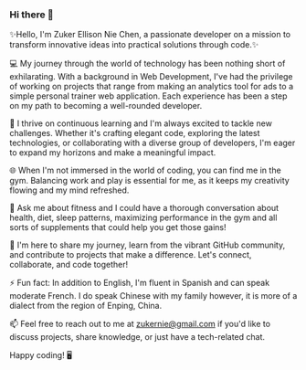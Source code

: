 ### Hi there 👋

 ✨Hello, I'm Zuker Ellison Nie Chen, a passionate developer on a mission to transform innovative ideas into practical solutions through code.✨ 

💻 My journey through the world of technology has been nothing short of exhilarating. With a background in Web Development, I've had the privilege of working on projects that range from making an analytics tool for ads to a simple personal trainer web application. Each experience has been a step on my path to becoming a well-rounded developer.

🚀 I thrive on continuous learning and I'm always excited to tackle new challenges. Whether it's crafting elegant code, exploring the latest technologies, or collaborating with a diverse group of developers, I'm eager to expand my horizons and make a meaningful impact.

🌐 When I'm not immersed in the world of coding, you can find me in the gym. Balancing work and play is essential for me, as it keeps my creativity flowing and my mind refreshed.

💬 Ask me about fitness and I could have a thorough conversation about health, diet, sleep patterns, maximizing performance in the gym and all sorts of supplements that could help you get those gains!

🌟 I'm here to share my journey, learn from the vibrant GitHub community, and contribute to projects that make a difference. Let's connect, collaborate, and code together!

⚡ Fun fact: In addition to English, I'm fluent in Spanish and can speak moderate French. I do speak Chinese with my family however, it is more of a dialect from the region of Enping, China.

📫 Feel free to reach out to me at zukernie@gmail.com if you'd like to discuss projects, share knowledge, or just have a tech-related chat.

Happy coding! 🖥️

<!--
**Zuker-nie/zuker-nie** is a ✨ _special_ ✨ repository because its `README.md` (this file) appears on your GitHub profile.

Here are some ideas to get you started:

- 🔭 I’m currently working on ...
- 🌱 I’m currently learning ...
- 👯 I’m looking to collaborate on ...
- 🤔 I’m looking for help with ...
- 💬 Ask me about ...
- 📫 How to reach me: ...
- 😄 Pronouns: ...
- ⚡ Fun fact: ...

| Frameworks & Tools     |                                                     |
|----------------------|-----------------------------------------------------------|
| React                | ![image](https://github.com/Zuker-nie/zuker-nie/assets/36371577/ae80d748-367e-462e-bab8-7dce45d74377) |
| TypeScript             | ![image](https://github.com/Zuker-nie/zuker-nie/assets/36371577/f23806b7-1713-498a-9e26-7ded5528f872) |
| Node.js              | ![image](https://github.com/Zuker-nie/zuker-nie/assets/36371577/0e942f31-42d3-4879-be35-88a0bedef0a9) |
| Java                 | ![image](https://github.com/Zuker-nie/zuker-nie/assets/36371577/15945721-5e70-4770-9586-ad63a9dbe63f)|
| JavaScript           | ![image](https://github.com/Zuker-nie/zuker-nie/assets/36371577/0e0f5a4a-a7ca-4fd6-a391-1c7868302050) |
| HTML/CSS           | ![image](https://github.com/Zuker-nie/zuker-nie/assets/36371577/b31ed594-f002-4ab8-9b9d-c07d91f92061) / ![image](https://github.com/Zuker-nie/zuker-nie/assets/36371577/7968ca09-7531-4721-a973-2220c4f8b258) |
| MySQL               | ![image](https://github.com/Zuker-nie/zuker-nie/assets/36371577/80b98c90-e5f9-494a-b0c8-5e222ff18e2e)|
| Git                  | ![image](https://github.com/Zuker-nie/zuker-nie/assets/36371577/6a62f899-4089-4762-96a2-57c139f35f9a)|
| Visual Studio Code   | ![image](https://github.com/Zuker-nie/zuker-nie/assets/36371577/6337bce2-c9ab-4602-acf8-c2422d18cf8c) |
| MongoDB                | ![image](https://github.com/Zuker-nie/zuker-nie/assets/36371577/361b55b7-3ac8-42ae-a118-8c28d9550385)|
| Atom              |  ![image](https://github.com/Zuker-nie/zuker-nie/assets/36371577/167d07ef-c74b-49e3-9a95-7d4bf7404c57)|
| Bash              | ![image](https://github.com/Zuker-nie/zuker-nie/assets/36371577/174a8373-00e0-41d6-95e3-c6dcfe429ad8)|
| Figma              |                        |
| SQL              |                                 |
| IntelliJ              |                      |
| Eclipse              |                         |
| TailwindCSS          |                    |
| Bootstrap            |                     |
-->
